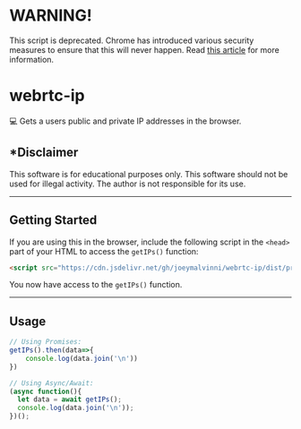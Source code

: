 # WARNING!
This script is deprecated. Chrome has introduced various security measures to ensure that this will never happen. Read [this article](https://bloggeek.me/psa-mdns-and-local-ice-candidates-are-coming/) for more information.
  
    
      
      
# **webrtc-ip**
💻 Gets a users public and private IP addresses in the browser. 

## *Disclaimer
This software is for educational purposes only. This software should not be used for illegal activity. The author is not responsible for its use.

---

## Getting Started
If you are using this in the browser, include the following script in the `<head>` part of your HTML to access the `getIPs()` function:
```html
<script src="https://cdn.jsdelivr.net/gh/joeymalvinni/webrtc-ip/dist/production.min.js"></script>
```

You now have access to the `getIPs()` function.

---

## Usage

```js
// Using Promises:
getIPs().then(data=>{
    console.log(data.join('\n'))
})

// Using Async/Await:
(async function(){
  let data = await getIPs();
  console.log(data.join('\n'));
})();
```
